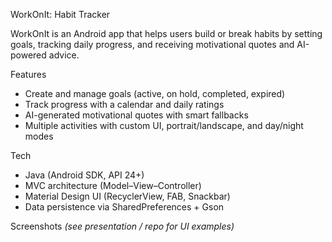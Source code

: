 WorkOnIt: Habit Tracker

WorkOnIt is an Android app that helps users build or break habits by setting goals, tracking daily progress, and receiving motivational quotes and AI-powered advice.  

Features
- Create and manage goals (active, on hold, completed, expired)  
- Track progress with a calendar and daily ratings  
- AI-generated motivational quotes with smart fallbacks  
- Multiple activities with custom UI, portrait/landscape, and day/night modes  

Tech
- Java (Android SDK, API 24+)  
- MVC architecture (Model–View–Controller)  
- Material Design UI (RecyclerView, FAB, Snackbar)  
- Data persistence via SharedPreferences + Gson  

Screenshots
*(see presentation / repo for UI examples)*  

